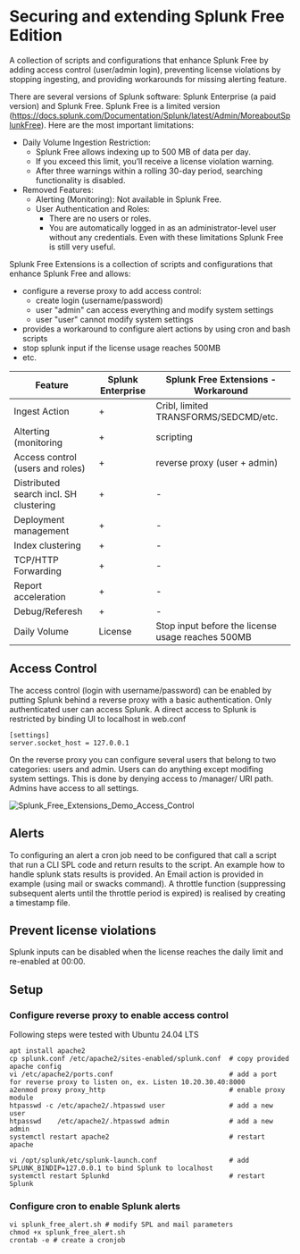 # Securing and extending Splunk Free Edition
A collection of scripts and configurations that enhance Splunk Free by adding access control (user/admin login), preventing license violations by stopping ingesting, and providing workarounds for missing alerting feature.

There are several versions of Splunk software: Splunk Enterprise (a paid version) and Splunk Free. Splunk Free is a limited version (https://docs.splunk.com/Documentation/Splunk/latest/Admin/MoreaboutSplunkFree). Here are the most important limitations:

* Daily Volume Ingestion Restriction:
  * Splunk Free allows indexing up to 500 MB of data per day.
  * If you exceed this limit, you’ll receive a license violation warning.
  * After three warnings within a rolling 30-day period, searching functionality is disabled.
* Removed Features:
  * Alerting (Monitoring): Not available in Splunk Free.
  * User Authentication and Roles:
    * There are no users or roles.
    * You are automatically logged in as an administrator-level user without any credentials.
Even with these limitations Splunk Free is still very useful.

Splunk Free Extensions is a collection of scripts and configurations that enhance Splunk Free and allows:
* configure a reverse proxy to add access control:
  * create login (username/password)
  * user "admin" can access everything and modify system settings
  * user "user" cannot modify system settings
* provides a workaround to configure alert actions by using cron and bash scripts
* stop splunk input if the license usage reaches 500MB
* etc.

| Feature | Splunk Enterprise | Splunk Free Extensions - Workaround |
| --- | --- | --- |
|Ingest Action | + | Cribl, limited TRANSFORMS/SEDCMD/etc. |
|Alterting (monitoring| + | scripting |
|Access control (users and roles)| + | reverse proxy (user + admin) |
|Distributed search incl. SH clustering | + | - |
|Deployment management| + | - |
|Index clustering | + | - |
|TCP/HTTP Forwarding | + | - |
|Report acceleration| + | - |
|Debug/Referesh | + | - |
|Daily Volume | License | Stop input before the license usage reaches 500MB |

## Access Control

The access control (login with username/password) can be enabled by putting Splunk behind a reverse proxy with a basic authentication. Only authenticated user can access Splunk. A direct access to Splunk is restricted by binding UI to localhost in web.conf 
```
[settings]
server.socket_host = 127.0.0.1
```
On the reverse proxy you can configure several users that belong to two categories: users and admin. Users can do anything except modifing system settings. This is done by denying access to /manager/ URI path. Admins have access to all settings. 

![Splunk_Free_Extensions_Demo_Access_Control](https://github.com/compek/Splunk_Free_Extensions/assets/24303571/fc25ecde-6951-4a57-ba68-af50cab3c4b3)


## Alerts

To configuring an alert a cron job need to be configured that call a script that run a CLI SPL code and return results to the script. An example how to handle splunk stats results is provided. An Email action is provided in example (using mail or swacks command).
A throttle function (suppressing subsequent alerts until the throttle period is expired) is realised by creating a timestamp file.

## Prevent license violations

Splunk inputs can be disabled when the license reaches the daily limit and re-enabled at 00:00.

## Setup

### Configure reverse proxy to enable access control

Following steps were tested with Ubuntu 24.04 LTS
```
apt install apache2
cp splunk.conf /etc/apache2/sites-enabled/splunk.conf  # copy provided apache config
vi /etc/apache2/ports.conf                             # add a port for reverse proxy to listen on, ex. Listen 10.20.30.40:8000
a2enmod proxy proxy_http                               # enable proxy module
htpasswd -c /etc/apache2/.htpasswd user                # add a new user
htpasswd    /etc/apache2/.htpasswd admin               # add a new admin
systemctl restart apache2                              # restart apache

vi /opt/splunk/etc/splunk-launch.conf                  # add SPLUNK_BINDIP=127.0.0.1 to bind Splunk to localhost
systemctl restart Splunkd                              # restart Splunk
```

### Configure cron to enable Splunk alerts
```
vi splunk_free_alert.sh # modify SPL and mail parameters
chmod +x splunk_free_alert.sh
crontab -e # create a cronjob
```
